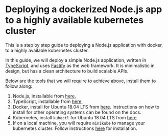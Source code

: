 # Deploying a dockerized Node.js app to a highly available kubernetes cluster

This is a step by step guide to deploying a Node.js application with docker, to a highly available kubernetes cluster.

In this guide, we will deploy a simple Node.js application, written in [TypeScript](https://typescriptlang.org), and uses [Fastify](https://fastify.io) as the web framework. It is minimalistic in design, but has a clean architecture to build scalable APIs.

Below are the tools that we will require to achieve above, install them to follow along:

1.  Node.js, installable from [here](https://nodejs.org/en/download/),
2.  TypeScript, installable from [here](https://typescriptlang.org),
3.  Docker, install for Ubuntu 18.04 LTS from [here](https://docs.docker.com/install/linux/docker-ce/ubuntu/). Instructions on how to install for other operating systems can be found on the docs.
4.  Kubernetes, install `kubectl` for Ubuntu 18.04 LTS from [here](https://kubernetes.io/docs/tasks/tools/install-kubectl/#install-kubectl-on-linux)
5.  If on a local machine, you will require `minikube` to manage your kubernetes cluster. Follow instructions [here](https://kubernetes.io/docs/tasks/tools/install-minikube/) for installation.

